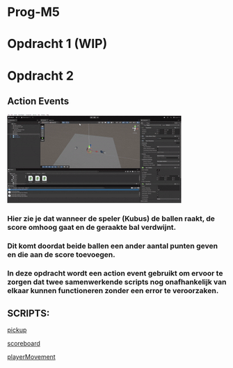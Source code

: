 # Prog-M5

# Opdracht 1 (WIP)

# Opdracht 2

## Action Events

![gif](GIFS/Prog%20M5-2%20MP4.gif)

### Hier zie je dat wanneer de speler (Kubus) de ballen raakt, de score omhoog gaat en de geraakte bal verdwijnt.

### Dit komt doordat beide ballen een ander aantal punten geven en die aan de score toevoegen.

### In deze opdracht wordt een action event gebruikt om ervoor te zorgen dat twee samenwerkende scripts nog onafhankelijk van elkaar kunnen functioneren zonder een error te veroorzaken.

## SCRIPTS: 

[pickup](Assets/Assets/Scripts/M5-2/pickup.cs)

[scoreboard](/Assets/Assets/Scripts/M5-2/scoreboard.cs)

[playerMovement](/Assets/Assets/Scripts/M5-2/playerMovement.cs)